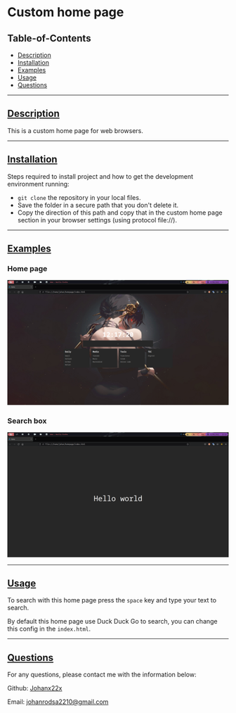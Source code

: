   # Custom home page
  
  ## Table-of-Contents
  * [Description](#description)
  * [Installation](#installation)
  * [Examples](#examples)
  * [Usage](#usage)
  * [Questions](#questions)
  ---

  ## [Description](#table-of-contents)
  This is a custom home page for web browsers.

  ---

  ## [Installation](#table-of-contents)
  Steps required to install project and how to get the development environment running:
  
  - ``git clone`` the repository in your local files.
  - Save the folder in a secure path that you don't delete it. 
  - Copy the direction of this path and copy that in the custom home page section in your browser settings (using protocol file://).

  ---

  ## [Examples](#table-of-contents)
  
  ### Home page 
  ![Alt text](./images/screen-1.png "Custom design")

  ### Search box
  ![Alt text](./images/screen-2.png "Custom design")

  ---

  ## [Usage](#table-of-contents)
  To search with this home page press the ``space`` key and type your text to search.

  By default this home page use Duck Duck Go to search, you can change this config in the ``index.html``.

  ---

  ## [Questions](#table-of-contents)
  For any questions, please contact me with the information below:

  Github: [Johanx22x](https://github.com/Johanx22x)

  Email: <a href="mailto:johanrodsa2210@gmail.com">johanrodsa2210@gmail.com</a>
